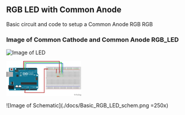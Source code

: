 ## RGB LED with Common Anode
Basic circuit and code to setup a Common Anode RGB RGB

### Image of Common Cathode and Common Anode RGB_LED


![Image of LED](http://www.mikroblog.net/wp-content/uploads/2015/11/rgb-led-pinout.jpg)

<img src="docs/Basic_RGB_LED_bb.png" width="200">


![Image of Schematic](./docs/Basic_RGB_LED_schem.png =250x)
